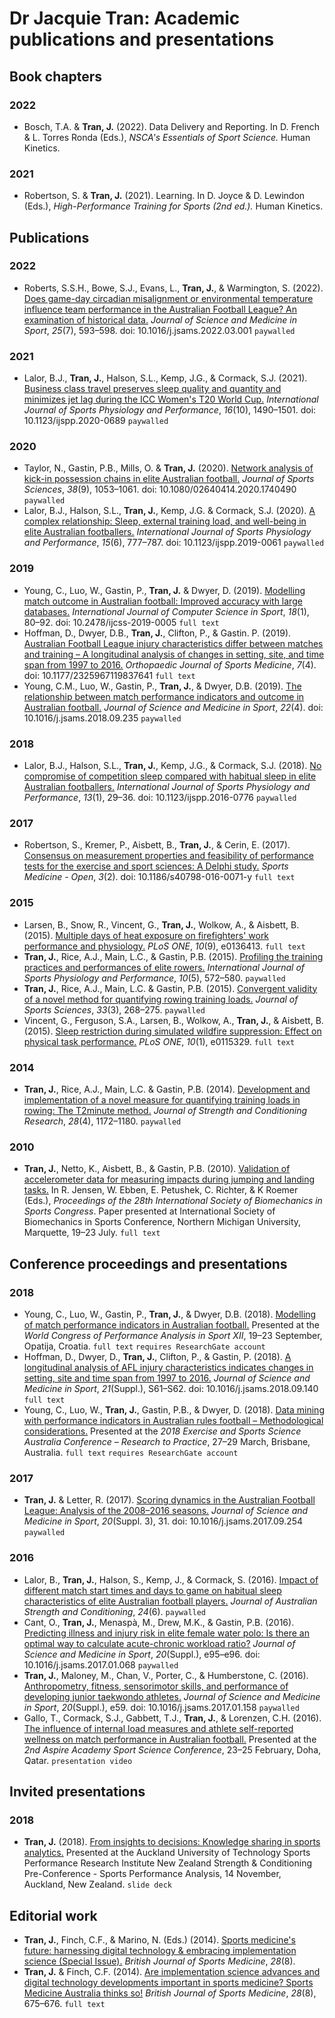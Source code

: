 # Dr Jacquie Tran: Academic publications and presentations

## Book chapters

### 2022

- Bosch, T.A. & **Tran, J.** (2022). Data Delivery and Reporting. In D. French & L. Torres Ronda (Eds.), _NSCA's Essentials of Sport Science._ Human Kinetics.

### 2021

- Robertson, S. & **Tran, J.** (2021). Learning. In D. Joyce & D. Lewindon (Eds.), _High-Performance Training for Sports (2nd ed.)._ Human Kinetics.

## Publications

### 2022

- Roberts, S.S.H., Bowe, S.J., Evans, L., **Tran, J.**, & Warmington, S. (2022). [Does game-day circadian misalignment or environmental temperature influence team performance in the Australian Football League? An examination of historical data.](https://doi.org/10.1016/j.jsams.2022.03.001) _Journal of Science and Medicine in Sport_, _25_(7), 593–598. doi: 10.1016/j.jsams.2022.03.001 `paywalled`

### 2021

- Lalor, B.J., **Tran, J.**, Halson, S.L., Kemp, J.G., & Cormack, S.J. (2021). [Business class travel preserves sleep quality and quantity and minimizes jet lag during the ICC Women's T20 World Cup.](https://doi.org/10.1123/ijspp.2020-0689) _International Journal of Sports Physiology and Performance_, _16_(10), 1490–1501. doi: 10.1123/ijspp.2020-0689 `paywalled`

### 2020

- Taylor, N., Gastin, P.B., Mills, O. & **Tran, J.** (2020). [Network analysis of kick-in possession chains in elite Australian football.](https://doi.org/10.1080/02640414.2020.1740490) _Journal of Sports Sciences_, _38_(9), 1053–1061. doi: 10.1080/02640414.2020.1740490 `paywalled`
- Lalor, B.J., Halson, S.L., **Tran, J.**, Kemp, J.G. & Cormack, S.J. (2020). [A complex relationship: Sleep, external training load, and well-being in elite Australian footballers.](https://doi.org/10.1123/ijspp.2019-0061) _International Journal of Sports Physiology and Performance_, _15_(6), 777–787. doi: 10.1123/ijspp.2019-0061 `paywalled`

### 2019

- Young, C., Luo, W., Gastin, P., **Tran, J.** & Dwyer, D. (2019). [Modelling match outcome in Australian football: Improved accuracy with large databases.](https://intapi.sciendo.com/pdf/10.2478/ijcss-2019-0005) _International Journal of Computer Science in Sport_, _18_(1), 80–92. doi: 10.2478/ijcss-2019-0005 `full text`
- Hoffman, D., Dwyer, D.B., **Tran, J.**, Clifton, P., & Gastin. P. (2019). [Australian Football League injury characteristics differ between matches and training – A longitudinal analysis of changes in setting, site, and time span from 1997 to 2016.](https://doi.org/10.1177/2325967119837641) _Orthopaedic Journal of Sports Medicine_, _7_(4). doi: 10.1177/2325967119837641 `full text`
- Young, C.M., Luo, W., Gastin, P., **Tran, J.**, & Dwyer, D.B. (2019). [The relationship between match performance indicators and outcome in Australian football.](https://dx.doi.org/10.1016/j.jsams.2018.09.235) _Journal of Science and Medicine in Sport_, _22_(4). doi: 10.1016/j.jsams.2018.09.235 `paywalled`

### 2018

- Lalor, B.J., Halson, S.L., **Tran, J.**, Kemp, J.G., & Cormack, S.J. (2018). [No compromise of competition sleep compared with habitual sleep in elite Australian footballers.](https://dx.doi.org/10.1123/ijspp.2016-0776) _International Journal of Sports Physiology and Performance_, _13_(1), 29–36. doi: 10.1123/ijspp.2016-0776 `paywalled`

### 2017

- Robertson, S., Kremer, P., Aisbett, B., **Tran, J.**, & Cerin, E. (2017). [Consensus on measurement properties and feasibility of performance tests for the exercise and sport sciences: A Delphi study.](https://dx.doi.org/10.1186/s40798-016-0071-y) _Sports Medicine - Open_, _3_(2). doi: 10.1186/s40798-016-0071-y `full text`

### 2015

- Larsen, B., Snow, R., Vincent, G., **Tran, J.**, Wolkow, A., & Aisbett, B. (2015). [Multiple days of heat exposure on firefighters' work performance and physiology.](http://journals.plos.org/plosone/article?id=10.1371/journal.pone.0136413) _PLoS ONE_, _10_(9), e0136413. `full text`
- **Tran, J.**, Rice, A.J., Main, L.C., & Gastin, P.B. (2015). [Profiling the training practices and performances of elite rowers.](http://dx.doi.org/10.1123/ijspp.2014-0295) _International Journal of Sports Physiology and Performance_, _10_(5), 572–580. `paywalled`
- **Tran, J.**, Rice, A.J., Main, L.C. & Gastin, P.B. (2015). [Convergent validity of a novel method for quantifying rowing training loads.](http://dx.doi.org/10.1080/02640414.2014.942686) _Journal of Sports Sciences_, _33_(3), 268–275. `paywalled`
- Vincent, G., Ferguson, S.A., Larsen, B., Wolkow, A., **Tran, J.**, & Aisbett, B. (2015). [Sleep restriction during simulated wildfire suppression: Effect on physical task performance.](http://dx.doi.org/10.1371/journal.pone.0115329) _PLoS ONE_, _10_(1), e0115329. `full text`

### 2014

- **Tran, J.**, Rice, A.J., Main, L.C. & Gastin, P.B. (2014). [Development and implementation of a novel measure for quantifying training loads in rowing: The T2minute method.](http://journals.lww.com/nsca-jscr/Fulltext/2014/04000/Development_and_Implementation_of_a_Novel_Measure.40.aspx) _Journal of Strength and Conditioning Research_, _28_(4), 1172–1180. `paywalled`

### 2010

- **Tran, J.**, Netto, K., Aisbett, B., & Gastin, P.B. (2010). [Validation of accelerometer data for measuring impacts during jumping and landing tasks.](http://dro.deakin.edu.au/view/DU:30032107) In R. Jensen, W. Ebben, E. Petushek, C. Richter, & K Roemer (Eds.), _Proceedings of the 28th International Society of Biomechanics in Sports Congress_. Paper presented at International Society of Biomechanics in Sports Conference, Northern Michigan University, Marquette, 19–23 July. `full text`

## Conference proceedings and presentations

### 2018

- Young, C., Luo, W., Gastin, P., **Tran, J.**, & Dwyer, D.B. (2018). [Modelling of match performance indicators in Australian football.](https://www.researchgate.net/publication/328213605_Modelling_of_Match_Performance_Indicators_in_Australian_Football) Presented at the _World Congress of Performance Analysis in Sport XII_, 19–23 September, Opatija, Croatia. `full text` `requires ResearchGate account`
- Hoffman, D., Dwyer, D., **Tran, J.**, Clifton, P., & Gastin, P. (2018). [A longitudinal analysis of AFL injury characteristics indicates changes in setting, site and time span from 1997 to 2016.](https://www.jsams.org/article/S1440-2440(18)30770-9/fulltext) _Journal of Science and Medicine in Sport_, _21_(Suppl.), S61–S62. doi: 10.1016/j.jsams.2018.09.140 `full text`
- Young, C., Luo, W., **Tran, J.**, Gastin, P.B., & Dwyer, D. (2018). [Data mining with performance indicators in Australian rules football – Methodological considerations.](https://www.researchgate.net/publication/328213823_Data_mining_with_Performance_Indicators_in_Australian_Rules_Football_-_Methodological_Considerations) Presented at the _2018 Exercise and Sports Science Australia Conference – Research to Practice_, 27–29 March, Brisbane, Australia. `full text` `requires ResearchGate account`

### 2017

- **Tran, J.** & Letter, R. (2017). [Scoring dynamics in the Australian Football League: Analysis of the 2008–2016 seasons.](https://doi.org/10.1016/j.jsams.2017.09.254) _Journal of Science and Medicine in Sport_, _20_(Suppl. 3), 31. doi: 10.1016/j.jsams.2017.09.254 `paywalled`

### 2016

- Lalor, B., **Tran, J.**, Halson, S., Kemp, J., & Cormack, S. (2016). [Impact of different match start times and days to game on habitual sleep characteristics of elite Australian football players.](https://strengthandconditioning.org/jasc-24-6/602-research-abstract-impact-of-different-match-start-times-and-days-to-game-on-habitual-sleep-characteristics-of-elite-australian-football-players) _Journal of Australian Strength and Conditioning_, _24_(6). `paywalled`
- Cant, O., **Tran, J.**, Menaspà, M., Drew, M.K., & Gastin, P.B. (2016). [Predicting illness and injury risk in elite female water polo: Is there an optimal way to calculate acute-chronic workload ratio?](https://doi.org/10.1016/j.jsams.2017.01.068) _Journal of Science and Medicine in Sport_, _20_(Suppl.), e95–e96. doi: 10.1016/j.jsams.2017.01.068 `paywalled`
- **Tran, J.**, Maloney, M., Chan, V., Porter, C., & Humberstone, C. (2016). [Anthropometry, fitness, sensorimotor skills, and performance of developing junior taekwondo athletes.](https://doi.org/10.1016/j.jsams.2017.01.158) _Journal of Science and Medicine in Sport_, _20_(Suppl.), e59. doi: 10.1016/j.jsams.2017.01.158 `paywalled`
- Gallo, T., Cormack, S.J., Gabbett, T.J., **Tran, J.**, & Lorenzen, C.H. (2016). [The influence of internal load measures and athlete self-reported wellness on match performance in Australian football.](https://vimeo.com/160709546) Presented at the _2nd Aspire Academy Sport Science Conference_, 23–25 February, Doha, Qatar. `presentation video`

## Invited presentations

### 2018

- **Tran, J.** (2018). [From insights to decisions: Knowledge sharing in sports analytics.](https://www.slideshare.net/jacquietran/from-insights-to-decisions-knowledge-sharing-in-sports-analytics) Presented at the Auckland University of Technology Sports Performance Research Institute New Zealand Strength & Conditioning Pre-Conference - Sports Performance Analysis, 14 November, Auckland, New Zealand. `slide deck`

## Editorial work

- **Tran, J.**, Finch, C.F., & Marino, N. (Eds.) (2014). [Sports medicine's future: harnessing digital technology & embracing implementation science (Special Issue).](http://bjsm.bmj.com/content/48/8.toc) _British Journal of Sports Medicine_, _28_(8).
- **Tran, J.** & Finch, C.F. (2014). [Are implementation science advances and digital technology developments important in sports medicine?  Sports Medicine Australia thinks so!](http://bjsm.bmj.com/content/48/8/675.full) _British Journal of Sports Medicine_, _28_(8), 675–676. `full text`
